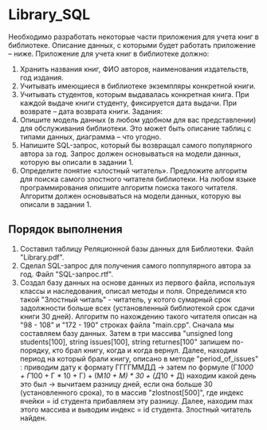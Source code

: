 # Library_SQL


Необходимо разработать некоторые части приложения для учета книг в библиотеке. Описание данных, с которыми будет работать приложение – ниже.
Приложение для учета книг в библиотеке должно:
1. Хранить названия книг, ФИО авторов, наименования издательств, год издания.
2. Учитывать имеющиеся в библиотеке экземпляры конкретной книги.
3. Учитывать студентов, которым выдавалась конкретная книга. При каждой выдаче книги студенту, фиксируется дата выдачи. При возврате – дата возврата книги.
Задания:
1. Опишите модель данных (в любом удобном для вас представлении) для обслуживания библиотеки. Это может быть описание таблиц с типами данных, диаграмма – что угодно.
2. Напишите SQL-запрос, который бы возвращал самого популярного автора за год. Запрос должен основываться на модели данных, которую вы описали в задании 1. 
3. Определите понятие «злостный читатель».  Предложите алгоритм для поиска самого злостного читателя библиотеки. На  любом языке программирования опишите алгоритм поиска такого читателя. Алгоритм должен основываться на модели данных, которую вы описали в задании 1.


## Порядок выполнения

1. Составил таблицу Реляционной базы данных для Библиотеки. Файл "Library.pdf".
2. Сделал SQL-запрос для получения самого поппулярного автора за год. Файл "SQL-запрос.rtf".
3. Создал базу данных на основе данных из первого файла, используя классы и наследования, описал методы и поля.
  Определимся кто такой "Злостный читаль" - читатель, у котого сумарный срок задолжности больше всех (установленный библиотекой срок сдачи книги 30 дней).
  Алгоритм по нахождению такого читателя описан на "98 - 108" и "172 - 190" строках файла "main.cpp".
Сначала мы составляем базу данных. 
Затем в три массива "unsigned long students[100], string issues[100], string returnes[100" запишем по-порядку, кто брал книгу, когда и когда вернул.
Далее, находим период на который брали книгу, описано в методе "period_of_issues" : приводим дату к формату ГГГГММДД ->
затем по формуле (Г*1000 + Г*100 + Г * 10 + Г) + (М*10 + М) * 30 + (Д*10 + Д) находим какой день это был -> 
вычитаем разницу дней, если она больше 30 (установленного срока), то в массив "zlostnost[500]", где индекс ячейки = id студента прибавляем эту разницу.
Далее, находим max этого массива и выводим индекс = id студента. Злостный читатель найден.
